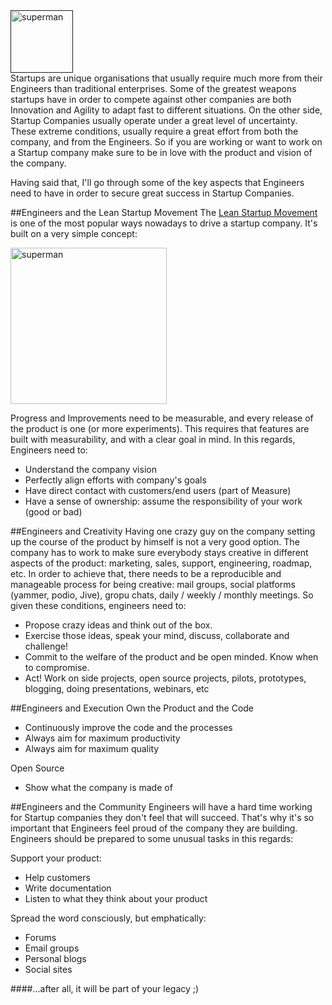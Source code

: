 <div class="bthumb2"><a href=""><img width="100" src="http://cdn.machadogj.com/uploads/2013/09/superman.png" alt="superman"></a></div>
Startups are unique organisations that usually require much more from their Engineers than traditional enterprises. Some of the greatest weapons startups have in order to compete against other companies are both Innovation and Agility to adapt fast to different situations. On the other side, Startup Companies usually operate under a great level of uncertainty. These extreme conditions, usually require a great effort from both the company, and from the Engineers. So if you are working or want to work on a Startup company make sure to be in love with the product and vision of the company.

Having said that, I'll go through some of the key aspects that Engineers need to have in order to secure great success in Startup Companies.

##Engineers and the Lean Startup Movement
The [Lean Startup Movement](http://theleanstartup.com/) is one of the most popular ways nowadays to drive a startup company. It's built on a very simple concept:

<img width="250" src="http://cdn.machadogj.com/uploads/2013/09/build-measure-learn.png" alt="superman">

Progress and Improvements need to be measurable, and every release of the product is one (or more experiments). This requires that features are built with measurability, and with a clear goal in mind. In this regards, Engineers need to:

- Understand the company vision
- Perfectly align efforts with company's goals
- Have direct contact with customers/end users (part of Measure)
- Have a sense of ownership: assume the responsibility of your work (good or bad)

##Engineers and Creativity
Having one crazy guy on the company setting up the course of the product by himself is not a very good option. The company has to work to make sure everybody stays creative in different aspects of the product: marketing, sales, support, engineering, roadmap, etc. In order to achieve that, there needs to be a reproducible and manageable process for being creative: mail groups, social platforms (yammer, podio, Jive), gropu chats, daily / weekly / monthly meetings. So given these conditions, engineers need to:

- Propose crazy ideas and think out of the box.
- Exercise those ideas, speak your mind, discuss, collaborate and challenge!
- Commit to the welfare of the product and be open minded. Know when to compromise.
- Act! Work on side projects, open source projects, pilots, prototypes, blogging, doing presentations, webinars, etc
 
##Engineers and Execution
Own the Product and the Code

- Continuously improve the code and the processes
- Always aim for maximum productivity
- Always aim for maximum quality

Open Source

- Show what the company is made of

##Engineers and the Community
Engineers will have a hard time working for Startup companies they don't feel that will succeed. That's why it's so important that Engineers feel proud of the company they are building. Engineers should be prepared to some unusual tasks in this regards:

Support your product:

* Help customers
* Write documentation
* Listen to what they think about your product

Spread the word consciously, but emphatically:

* Forums
* Email groups
* Personal blogs
* Social sites

####…after all, it will be part of your legacy ;)
